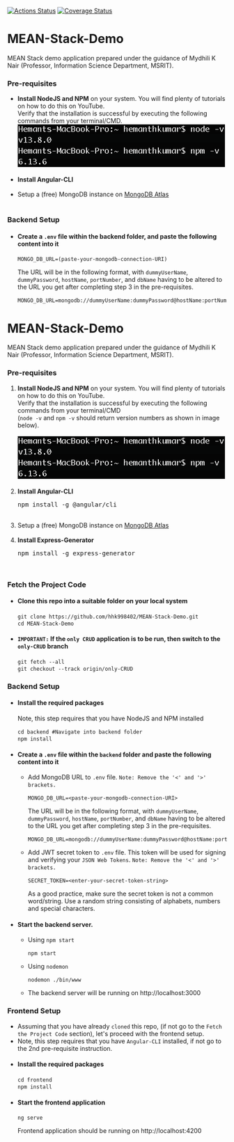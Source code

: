 [![Actions Status](https://github.com/hhk998402/MEAN-Stack-Demo/workflows/Node.js%20Backend%20CI/badge.svg)](https://github.com/hhk998402/MEAN-Stack-Demo/actions)
[![Coverage Status](https://coveralls.io/repos/github/hhk998402/MEAN-Stack-Demo/badge.png?branch=feature/add-frontend-tests)](https://coveralls.io/github/hhk998402/MEAN-Stack-Demo?branch=feature/add-frontend-tests)
# MEAN-Stack-Demo
MEAN Stack demo application prepared under the guidance of Mydhili K Nair (Professor, Information Science Department, MSRIT).

### Pre-requisites

<ul>
  <li>
    <b>Install NodeJS and NPM</b> on your system. You will find plenty of tutorials on how to do this on YouTube.<br>
    Verify that the installation is successful by executing the following commands from your terminal/CMD.
    <img src="/setup-images/Node-NPM-Setup-Check.png">
  </li><br>
  <li><b>Install Angular-CLI</b></li><br>
  <li>
    Setup a (free) MongoDB instance on 
      <a href="https://www.mongodb.com/cloud/atlas">MongoDB Atlas</a>
  </li><br>
</ul>

### Backend Setup
- #### Create a `.env` file within the backend folder, and paste the following content into it
  ```
  MONGO_DB_URL=(paste-your-mongodb-connection-URI)
  ```
  The URL will be in the following format, with `dummyUserName`, `dummyPassword`, `hostName`, `portNumber`, and `dbName` having to be altered to the URL you get after completing step 3 in the pre-requisites.
  ```
  MONGO_DB_URL=mongodb://dummyUserName:dummyPassword@hostName:portNumber/dbName
  ```
# MEAN-Stack-Demo
MEAN Stack demo application prepared under the guidance of Mydhili K Nair (Professor, Information Science Department, MSRIT).

### Pre-requisites

<ol>
  <li>
    <b>Install NodeJS and NPM</b> on your system. You will find plenty of tutorials on how to do this on YouTube.<br>
    Verify that the installation is successful by executing the following commands from your terminal/CMD <br> 
    (<code>node -v</code> and <code>npm -v</code> should return version numbers as shown in image below).<br><br>
    <img src="/setup-images/Node-NPM-Setup-Check.png">
  </li><br>
  <li><b>Install Angular-CLI</b>
    <pre>npm install -g @angular/cli</pre>
  </li><br>
  <li>
    Setup a (free) MongoDB instance on 
      <a href="https://www.mongodb.com/cloud/atlas">MongoDB Atlas</a>
  </li><br>
  <li><b>Install Express-Generator</b>
    <pre>npm install -g express-generator</pre>
  </li><br>
</ol>

### Fetch the Project Code
- #### Clone this repo into a suitable folder on your local system
  ```
  git clone https://github.com/hhk998402/MEAN-Stack-Demo.git
  cd MEAN-Stack-Demo
  ```
- #### `IMPORTANT:` If the `only CRUD` application is to be run, then switch to the `only-CRUD` branch
  ```
  git fetch --all
  git checkout --track origin/only-CRUD
  ```

### Backend Setup
- #### Install the required packages
  Note, this step requires that you have NodeJS and NPM installed
  ```
  cd backend #Navigate into backend folder
  npm install  
  ```
- #### Create a `.env` file within the `backend` folder and paste the following content into it
  - Add MongoDB URL to `.env` file. `Note: Remove the '<' and '>' brackets.`
    ```
    MONGO_DB_URL=<paste-your-mongodb-connection-URI>
    ```
    The URL will be in the following format, with `dummyUserName`, `dummyPassword`, `hostName`, `portNumber`, and `dbName` having to be altered to the URL you get after completing step 3 in the pre-requisites.
    ```
    MONGO_DB_URL=mongodb://dummyUserName:dummyPassword@hostName:portNumber/dbName
    ```
  - Add JWT secret token to `.env` file. This token will be used for signing and verifying your `JSON Web Tokens`. `Note: Remove the '<' and '>' brackets.`
      ```
      SECRET_TOKEN=<enter-your-secret-token-string>
      ```
      As a good practice, make sure the secret token is not a common word/string. Use a random string consisting of alphabets, numbers and special characters.
- #### Start the backend server.
  - Using `npm start`
    ```
    npm start
    ```
  - Using `nodemon`
    ```
    nodemon ./bin/www
    ```
  - The backend server will be running on http://localhost:3000
  
### Frontend Setup
- Assuming that you have already `cloned` this repo, (if not go to the `Fetch the Project Code` section), let's proceed with the frontend setup.
- Note, this step requires that you have `Angular-CLI` installed, if not go to the 2nd pre-requisite instruction.
- #### Install the required packages
  ```
  cd frontend
  npm install
  ```
- #### Start the frontend application
  ```
  ng serve
  ```
  Frontend application should be running on http://localhost:4200
